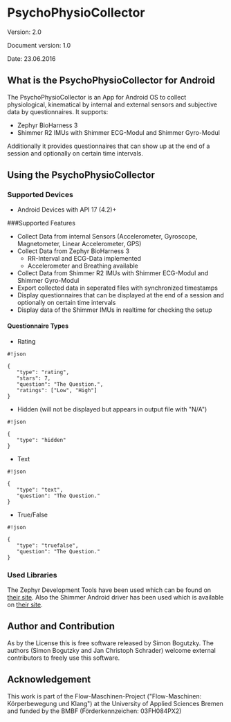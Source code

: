 # PsychoPhysioCollector
Version: 2.0

Document version: 1.0 

Date: 23.06.2016

## What is the PsychoPhysioCollector for Android
The PsychoPhysioCollector is an App for Android OS to collect physiological, kinematical by internal and external sensors and subjective data by questionnaires. It supports:

* Zephyr BioHarness 3
* Shimmer R2 IMUs with Shimmer ECG-Modul and Shimmer Gyro-Modul

Additionally it provides questionnaires that can show up at the end of a session and optionally on certain time intervals.

## Using the PsychoPhysioCollector

### Supported Devices

* Android Devices with API 17 (4.2)+

###Supported Features

* Collect Data from internal Sensors (Accelerometer, Gyroscope, Magnetometer, Linear Accelerometer, GPS)
* Collect Data from Zephyr BioHarness 3
   * RR-Interval and ECG-Data implemented
   * Accelerometer and Breathing available
* Collect Data from Shimmer R2 IMUs with Shimmer ECG-Modul and Shimmer Gyro-Modul
* Export collected data in seperated files with synchronized timestamps
* Display questionnaires that can be displayed at the end of a session and optionally on certain time intervals
* Display data of the Shimmer IMUs in realtime for checking the setup

#### Questionnaire Types
* Rating

```
#!json

{
   "type": "rating",
   "stars": 7,
   "question": "The Question.",
   "ratings": ["Low", "High"]
}
```

* Hidden (will not be displayed but appears in output file with "N/A")

```
#!json

{
   "type": "hidden"
}
```

* Text

```
#!json

{
   "type": "text",
   "question": "The Question."
}
```

* True/False

```
#!json

{
   "type": "truefalse",
   "question": "The Question."
}
```

### Used Libraries
The Zephyr Development Tools have been used which can be found on [their site](http://www.zephyranywhere.com/zephyr-labs/development-tools).
Also the Shimmer Android driver has been used which is available on [their site](http://www.shimmersensing.com/shop/shimmer-android-id).

## Author and Contribution
As by the License this is free software released by Simon Bogutzky. The authors (Simon Bogutzky and Jan Christoph Schrader) welcome external contributors to freely use this software.

## Acknowledgement
This work is part of the Flow-Maschinen-Project ("Flow-Maschinen: Körperbewegung und Klang") at the University of Applied Sciences Bremen and funded by the BMBF (Förderkennzeichen: 03FH084PX2)
